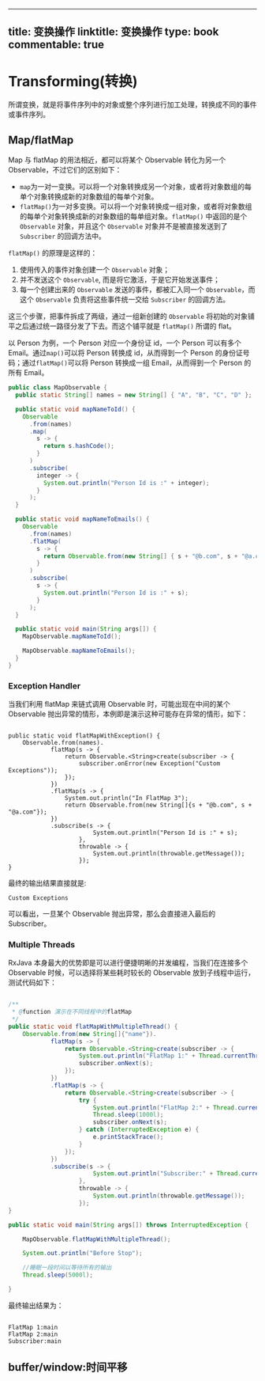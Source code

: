
---
title: 变换操作
linktitle: 变换操作
type: book
commentable: true
---

# Transforming(转换)

所谓变换，就是将事件序列中的对象或整个序列进行加工处理，转换成不同的事件或事件序列。

## Map/flatMap

Map 与 flatMap 的用法相近，都可以将某个 Observable 转化为另一个 Observable，不过它们的区别如下：

- `map`为一对一变换。可以将一个对象转换成另一个对象，或者将对象数组的每单个对象转换成新的对象数组的每单个对象。
- `flatMap()`为一对多变换。可以将一个对象转换成一组对象，或者将对象数组的每单个对象转换成新的对象数组的每单组对象。`flatMap()` 中返回的是个 `Observable` 对象，并且这个 `Observable` 对象并不是被直接发送到了 `Subscriber` 的回调方法中。

`flatMap()` 的原理是这样的：

1. 使用传入的事件对象创建一个 `Observable` 对象；
2. 并不发送这个 `Observable`, 而是将它激活，于是它开始发送事件；
3. 每一个创建出来的 `Observable` 发送的事件，都被汇入同一个 `Observable`，而这个 `Observable` 负责将这些事件统一交给 `Subscriber` 的回调方法。

这三个步骤，把事件拆成了两级，通过一组新创建的 `Observable` 将初始的对象铺平之后通过统一路径分发了下去。而这个铺平就是 `flatMap()` 所谓的 flat。

以 Person 为例，一个 Person 对应一个身份证 id，一个 Person 可以有多个 Email。通过`map()`可以将 Person 转换成 id，从而得到一个 Person 的身份证号码；通过`flatMap()`可以将 Person 转换成一组 Email，从而得到一个 Person 的所有 Email。

```java
public class MapObservable {
  public static String[] names = new String[] { "A", "B", "C", "D" };

  public static void mapNameToId() {
    Observable
      .from(names)
      .map(
        s -> {
          return s.hashCode();
        }
      )
      .subscribe(
        integer -> {
          System.out.println("Person Id is :" + integer);
        }
      );
  }

  public static void mapNameToEmails() {
    Observable
      .from(names)
      .flatMap(
        s -> {
          return Observable.from(new String[] { s + "@b.com", s + "@a.com" });
        }
      )
      .subscribe(
        s -> {
          System.out.println("Person Id is :" + s);
        }
      );
  }

  public static void main(String args[]) {
    MapObservable.mapNameToId();

    MapObservable.mapNameToEmails();
  }
}
```

### Exception Handler

当我们利用 flatMap 来链式调用 Observable 时，可能出现在中间的某个 Observable 抛出异常的情形，本例即是演示这种可能存在异常的情形，如下：

```

public static void flatMapWithException() {
    Observable.from(names).
            flatMap(s -> {
                return Observable.<String>create(subscriber -> {
                    subscriber.onError(new Exception("Custom Exceptions"));
                });
            })
            .flatMap(s -> {
                System.out.println("In FlatMap 3");
                return Observable.from(new String[]{s + "@b.com", s + "@a.com"});
            })
            .subscribe(s -> {
                        System.out.println("Person Id is :" + s);
                    },
                    throwable -> {
                        System.out.println(throwable.getMessage());
                    });
}
```

最终的输出结果直接就是:

```
Custom Exceptions
```

可以看出，一旦某个 Observable 抛出异常，那么会直接进入最后的 Subscriber。

### Multiple Threads

RxJava 本身最大的优势即是可以进行便捷明晰的并发编程，当我们在连接多个 Observable 时候，可以选择将某些耗时较长的 Observable 放到子线程中运行，测试代码如下：

```java

/**
 * @function 演示在不同线程中的flatMap
 */
public static void flatMapWithMultipleThread() {
    Observable.from(new String[]{"name"}).
            flatMap(s -> {
                return Observable.<String>create(subscriber -> {
                    System.out.println("FlatMap 1:" + Thread.currentThread().getName());
                    subscriber.onNext(s);
                });
            })
            .flatMap(s -> {
                return Observable.<String>create(subscriber -> {
                    try {
                        System.out.println("FlatMap 2:" + Thread.currentThread().getName());
                        Thread.sleep(1000l);
                        subscriber.onNext(s);
                    } catch (InterruptedException e) {
                        e.printStackTrace();
                    }
                });
            })
            .subscribe(s -> {
                        System.out.println("Subscriber:" + Thread.currentThread().getName());
                    },
                    throwable -> {
                        System.out.println(throwable.getMessage());
                    });
}

public static void main(String args[]) throws InterruptedException {

    MapObservable.flatMapWithMultipleThread();

    System.out.println("Before Stop");

    //睡眠一段时间以等待所有的输出
    Thread.sleep(5000l);

}
```

最终输出结果为：

```

FlatMap 1:main
FlatMap 2:main
Subscriber:main
```

## buffer/window:时间平移

    